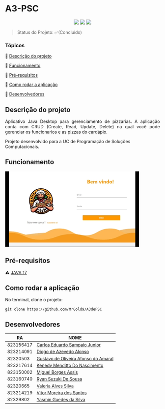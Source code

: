 <h1>A3-PSC</h1> 

<p align="center">
  <img src="https://img.shields.io/badge/sqlite-%2307405e.svg?style=for-the-badge&logo=sqlite&logoColor=white"/>
    <img src="https://img.shields.io/badge/java-%23ED8B00.svg?style=for-the-badge&logo=openjdk&logoColor=white"/>
      <img src="https://img.shields.io/badge/NetBeansIDE-1B6AC6.svg?style=for-the-badge&logo=apache-netbeans-ide&logoColor=white"/>
</p>

> Status do Projeto: ✅(Concluído)

### Tópicos 

🔹 [Descrição do projeto](#descrição-do-projeto)

🔹 [Funcionamento](#funcionamento)

🔹 [Pré-requisitos](#pré-requisitos)

🔹 [Como rodar a aplicação](#como-rodar-a-aplicação)

🔹 [Desenvolvedores](#desenvolvedores)


## Descrição do projeto 

<p align="justify">
  Aplicativo Java Desktop para gerenciamento de pizzarias. A aplicação conta com CRUD (Create, Read, Update, Delete) na qual você pode gerenciar os funcionarios e as pizzas do cardápio.    
    
  Projeto desenvolvido para a UC de Programação de Soluções Computacionais. 
</p>

## Funcionamento

<!-- Adicionar gif, ou prints do projeto -->
![Funcionamento](https://raw.githubusercontent.com/MrGold9/A3dePSC/main/ProjetoA3/src/icons/gifFuncionamento1.gif)

## Pré-requisitos

⚠ [JAVA 17](https://www.oracle.com/java/technologies/downloads/#jdk17-windows/)


<!--Liste todas as dependencias e libs que o usuário deve ter instalado na máquina antes de rodar a aplicação --> 

## Como rodar a aplicação

No terminal, clone o projeto: 

```
git clone https://github.com/MrGold9/A3dePSC
```


<!--## Casos de Uso

Explique com mais detalhes como a sua aplicação poderia ser utilizada. O uso de **gifs** aqui seria bem interessante. 

Exemplo: Caso a sua aplicação tenha alguma funcionalidade de login apresente neste tópico os dados necessários para acessá-la. -->


## Desenvolvedores

| RA | NOME  |
|---|---|
|823156417|[Carlos Eduardo Sampaio Junior](https://github.com/MrGold9)|
|823214091|[Diogo de Azevedo Alonso](https://github.com/deogos)|
|82320503|[Gustavo de Oliveira Afonso do Amaral](https://github.com/Gusta-d-oliveira)|
|823217614|[Kenedy Menditto Do Nascimento](https://github.com/Kenedymendy)|
|823150002|[Miguel Borges Assis](https://github.com/MiguelBorgess/MiguelBorgess)|
|823160740|[Ryan Suzuki De Sousa](https://github.com/ryansuzuki01)|
|82320665|[Valeria Alves Silva](https://github.com/1456354)|
|823214219|[Vitor Moreira dos Santos](https://github.com/VitorM147)|
|82329802|[Yasmin Guedes da Silva](https://github.com/Guedesyass)|
